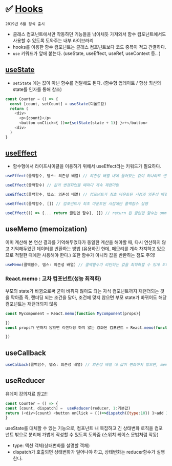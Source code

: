 # ✅ [Hooks](https://ko.reactjs.org/docs/hooks-intro.html)
 `2019년 6월 정식 출시`
* 클래스 컴포넌트에서만 작동하던 기능들을 낚아채듯 가져와서 함수 컴포넌트에서도 사용할 수 있도록 도와주는 내부 라이브러리
* hooks를 이용한 함수 컴포넌트는 클래스 컴포넌트보다 코드 중복이 적고 간결하다.
* `use` 키워드가 앞에 붙는다. (useState, useEffect, useRef, useContext 등.. )


## [useState](https://ko.reactjs.org/docs/hooks-state.html)
* `setState` 에는 값이 아닌 함수를 전달해도 된다. (함수형 업데이트 / 항상 최신의 state를 인자를 통해 참조)
```js
const Counter = () => {
  const [count, setCount] = useState(디폴트값)
  return (
    <div>
      <p>{count}</p>
      <button onClick={ ()=>{setState(state + 1)} }>+</button>
    <div>
  )
}
```
## [useEffect](https://ko.reactjs.org/docs/hooks-effect.html)
* 함수형에서 라이프사이클을 이용하기 위해서 useEffect라는 키워드가 필요하다. 
```js
useEffect(콜백함수, 뎁스: 의존성 배열) // 의존성 배열 내에 들어있는 값이 하나라도 변화하면 콜백 함수가 다시 실행된다.
```
```js
useEffect(콜백함수) // 값이 변경되었을 때마다 계속 재랜더링
```
```js
useEffect(콜백함수, 뎁스: 의존성 배열) // 컴포넌트가 최초 마운트된 시점과 의존성 배열 내에 들어있는 값이 하나라도 변화하면 콜백 함수가 다시 실행

```
```js
useEffect(콜백함수, []) // 컴포넌트가 최초 마운트된 시점에만 콜백함수 실행

```
```js
useEffect(() => {... return 클린업 함수}, []) // return 된 클린업 함수는 unmount될 때 실행되므로 다음 mount에서 활용 가능

```

## useMemo (memoization)
이미 계산해 본 연산 결과를 기억해두었다가
동일한 계산을 해야할 때, 다시 연산하지 않고 기억해두었던 데이터를 반환하는 방법
(유용하긴 한데, 메모리를 계속 차지하고 있으므로 적절한 때에만 사용해야 한다.)
또한 함수가 아니라 값을 반환하는 점도 주의!
```js
useMemo(콜백함수, 뎁스: 의존성 배열) // 콜백함수가 리턴하는 값을 최적화할 수 있게 도와줌 / 의존성 배열 내에 들어있는 값이 변해야만 함수가 다시 실행된다. (연산 최적화)
```

### React.memo : 고차 컴포넌트(성능 최적화)
부모의 state가 바뀜으로써 굳이 바뀌지 않아도 되는 자식 컴포넌트까지 재랜더되는 것을 막아줌
즉, 랜더딩 되는 조건을 달아, 조건에 맞지 않으면 부모 state가 바뀌어도 해당 컴포넌트는 재랜더되지 않음
```js
const Mycomponent = React.memo(function Mycomponent(props){

})
const props가 변하지 않으면 리랜더링 하지 않는 강화된 컴포넌트 = React.memo(function 나의 컴포넌트(props){

})
```

## useCallback
```js
useCalback(콜백함수, 뎁스: 의존성 배열) // 의존성 배열 내 값이 변화하지 않으면, memoization된 콜백함수를 계속 재사용할 수 있도록 반환 (useMemo는 값을 반환!)
```

## useReducer
유데미 강의자료 참고!!
```js
const Counter = () => {
const [count, dispatch] =  useReducer(reducer, 1:기본값)
return (<div>{count} <button onClick = {()=>dispatch({type:10}) }>add 10</div>)
}
```
useState를 대체할 수 있는 기능으로,
컴포넌트 내 복잡하고 긴 상태변화 로직을 컴포넌트 밖으로 분리해 가볍게 작성할 수 있도록 도와줌
(스위치 케이스 문법처럼 작동)
- type: 액션 객체(상태변화를 설명할 객체)
- dispatch가 호출되면 상태변화가 일어나야 하고, 상태변화는 reducer함수가 실행한다.
